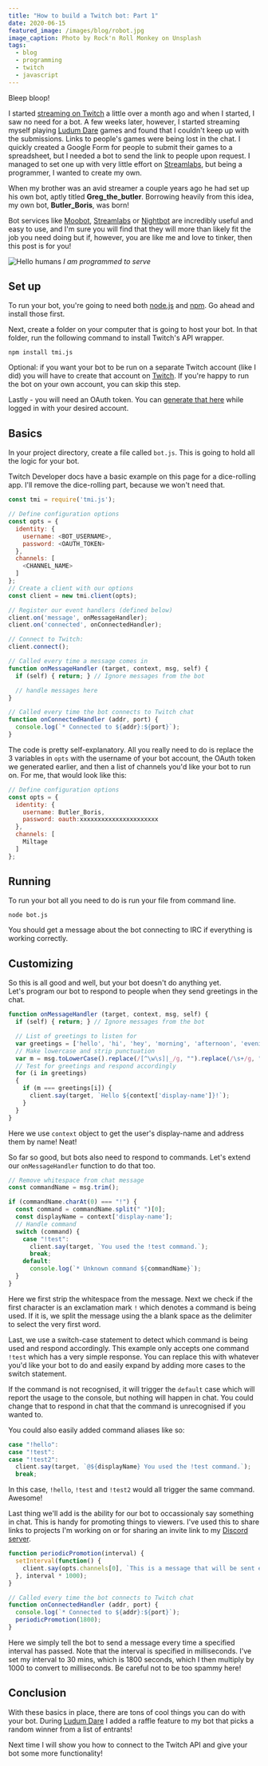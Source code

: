 ```yaml
---
title: "How to build a Twitch bot: Part 1"
date: 2020-06-15
featured_image: /images/blog/robot.jpg
image_caption: Photo by Rock'n Roll Monkey on Unsplash
tags:
  - blog
  - programming
  - twitch
  - javascript
---
```


Bleep bloop!

I started [streaming on Twitch](/blog/hello-twitch/) a little over a month ago and when I started, I saw no need for a bot. A few weeks later, however, I started streaming myself playing [Ludum Dare](https://ldjam.com) games and found that I couldn't keep up with the submissions. Links to people's games were being lost in the chat. I quickly created a Google Form for people to submit their games to a spreadsheet, but I needed a bot to send the link to people upon request. I managed to set one up with very little effort on [Streamlabs](https://streamlabs.com/), but being a programmer, I wanted to create my own.

When my brother was an avid streamer a couple years ago he had set up his own bot, aptly titled **Greg_the_butler**. Borrowing heavily from this idea, my own bot, **Butler_Boris**, was born!

Bot services like [Moobot](https://moo.bot/), [Streamlabs](https://streamlabs.com/) or [Nightbot](https://nightbot.tv/) are incredibly useful and easy to use, and I'm sure you will find that they will more than likely fit the job you need doing but if, however, you are like me and love to tinker, then this post is for you!

![Hello humans](https://media1.tenor.com/images/0d25b593960f77aa2e2fdc1c4ddd4336/tenor.gif?itemid=9734323)
*I am programmed to serve*

## Set up

To run your bot, you're going to need both [node.js](https://nodejs.org/en/) and [npm](https://www.npmjs.com/). Go ahead and install those first.

Next, create a folder on your computer that is going to host your bot. In that folder, run the following command to install Twitch's API wrapper.

`npm install tmi.js`

Optional: if you want your bot to be run on a separate Twitch account (like I did) you will have to create that account on [Twitch](https://www.twitch.tv/). If you're happy to run the bot on your own account, you can skip this step.

Lastly - you will need an OAuth token. You can [generate that here](https://twitchapps.com/tmi/) while logged in with your desired account.

## Basics

In your project directory, create a file called `bot.js`. This is going to hold all the logic for your bot.

Twitch Developer docs have a basic example on this page for a dice-rolling app. I'll remove the dice-rolling part, because we won't need that.

```javascript
const tmi = require('tmi.js');

// Define configuration options
const opts = {
  identity: {
    username: <BOT_USERNAME>,
    password: <OAUTH_TOKEN>
  },
  channels: [
    <CHANNEL_NAME>
  ]
};
// Create a client with our options
const client = new tmi.client(opts);

// Register our event handlers (defined below)
client.on('message', onMessageHandler);
client.on('connected', onConnectedHandler);

// Connect to Twitch:
client.connect();

// Called every time a message comes in
function onMessageHandler (target, context, msg, self) {
  if (self) { return; } // Ignore messages from the bot

  // handle messages here
}

// Called every time the bot connects to Twitch chat
function onConnectedHandler (addr, port) {
  console.log(`* Connected to ${addr}:${port}`);
}
```

The code is pretty self-explanatory. All you really need to do is replace the 3 variables in `opts` with the username of your bot account, the OAuth token we generated earlier, and then a list of channels you'd like your bot to run on. For me, that would look like this:

```javascript
// Define configuration options
const opts = {
  identity: {
    username: Butler_Boris,
    password: oauth:xxxxxxxxxxxxxxxxxxxxxx
  },
  channels: [
    Miltage
  ]
};
```

## Running

To run your bot all you need to do is run your file from command line.

`node bot.js`

You should get a message about the bot connecting to IRC if everything is working correctly.

## Customizing

So this is all good and well, but your bot doesn't do anything yet.  
Let's program our bot to respond to people when they send greetings in the chat.

```javascript
function onMessageHandler (target, context, msg, self) {
  if (self) { return; } // Ignore messages from the bot

  // List of greetings to listen for
  var greetings = ['hello', 'hi', 'hey', 'morning', 'afternoon', 'evening', 'good morning', 'good afternoon', 'good evening'];
  // Make lowercase and strip punctuation
  var m = msg.toLowerCase().replace(/[^\w\s]|_/g, "").replace(/\s+/g, " ");
  // Test for greetings and respond accordingly
  for (i in greetings)
  {
    if (m === greetings[i]) {
      client.say(target, `Hello ${context['display-name']}!`);
    }
  }
}
```

Here we use `context` object to get the user's display-name and address them by name! Neat!

So far so good, but bots also need to respond to commands. Let's extend our `onMessageHandler` function to do that too.

```javascript
// Remove whitespace from chat message
const commandName = msg.trim();

if (commandName.charAt(0) === "!") {
  const command = commandName.split(" ")[0];
  const displayName = context['display-name'];
  // Handle command
  switch (command) {
    case "!test":
      client.say(target, `You used the !test command.`);
      break;
    default: 
      console.log(`* Unknown command ${commandName}`);
  }
}
```

Here we first strip the whitespace from the message. Next we check if the first character is an exclamation mark `!` which denotes a command is being used. If it is, we split the message using the a blank space as the delimiter to select the very first word.

Last, we use a switch-case statement to detect which command is being used and respond accordingly. This example only accepts one command `!test` which has a very simple response. You can replace this with whatever you'd like your bot to do and easily expand by adding more cases to the switch statement.

If the command is not recognised, it will trigger the `default` case which will report the usage to the console, but nothing will happen in chat. You could change that to respond in chat that the command is unrecognised if you wanted to.

You could also easily added command aliases like so:

```javascript
case "!hello":
case "!test":
case "!test2":
  client.say(target, `@${displayName} You used the !test command.`);
  break;
```

In this case, `!hello`, `!test` and `!test2` would all trigger the same command. Awesome!

Last thing we'll add is the ability for our bot to occassionaly say something in chat. This is handy for promoting things to viewers. I've used this to share links to projects I'm working on or for sharing an invite link to my [Discord server](https://discord.gg/zcUQgZV).

```javascript
function periodicPromotion(interval) {
  setInterval(function() {
    client.say(opts.channels[0], `This is a message that will be sent every 30 mins!`);
  }, interval * 1000);
}

// Called every time the bot connects to Twitch chat
function onConnectedHandler (addr, port) {
  console.log(`* Connected to ${addr}:${port}`);
  periodicPromotion(1800);
}
```

Here we simply tell the bot to send a message every time a specified interval has passed. Note that the interval is specified in milliseconds. I've set my interval to 30 mins, which is 1800 seconds, which I then multiply by 1000 to convert to milliseconds. Be careful not to be too spammy here!

## Conclusion

With these basics in place, there are tons of cool things you can do with your bot. During [Ludum Dare](https://ldjam.com) I added a raffle feature to my bot that picks a random winner from a list of entrants!

Next time I will show you how to connect to the Twitch API and give your bot some more functionality!

